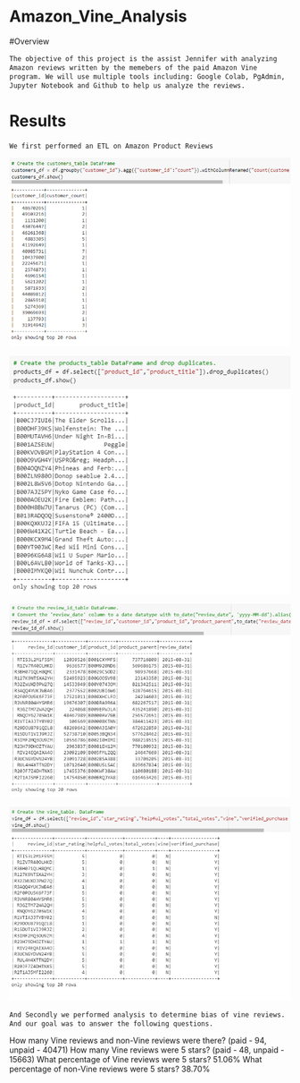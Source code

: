 # Amazon_Vine_Analysis

#Overview

	The objective of this project is the assist Jennifer with analyzing Amazon reviews written by the memebers of the paid Amazon Vine program. We will use multiple tools including: Google Colab, PgAdmin, Jupyter Notebook and Github to help us analyze the reviews.

# Results

	We first performed an ETL on Amazon Product Reviews

![customer_ID](https://github.com/ljohnson1212/Amazon_Vine_Analysis/blob/main/Data/Customer_ID.png)

![product_ID](https://github.com/ljohnson1212/Amazon_Vine_Analysis/blob/main/Data/Product_ID.png)

![review_ID](https://github.com/ljohnson1212/Amazon_Vine_Analysis/blob/main/Data/Review_ID.png)

![vine_ID](https://github.com/ljohnson1212/Amazon_Vine_Analysis/blob/main/Data/Vine_ID.png)



	And Secondly we performed analysis to determine bias of vine reviews. And our goal was to answer the following questions.


How many Vine reviews and non-Vine reviews were there? (paid - 94, unpaid - 40471)
How many Vine reviews were 5 stars? (paid - 48, unpaid - 15663)
What percentage of Vine reviews were 5 stars? 51.06%
What percentage of non-Vine reviews were 5 stars? 38.70%